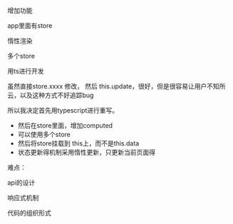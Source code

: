 增加功能


app里面有store


惰性渲染




多个store

用ts进行开发

虽然直接store.xxxx 修改， 然后 this.update，很好，但是很容易让用户不知所云，以及这种方式不好追踪bug



所以我决定首先用typescript进行重写。

 - 然后在store里面，增加computed
 -  可以使用多个store
 -  然后将store挂载到 this上，而不是this.data
 - 状态更新得机制采用惰性更新，只更新当前页面得



难点：

api的设计

响应式机制

代码的组织形式


